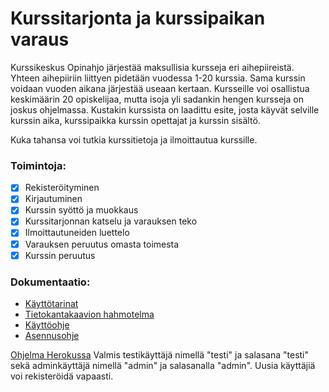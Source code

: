 # Kurssitarjonta ja kurssipaikan varaus
Kurssikeskus Opinahjo järjestää maksullisia kursseja eri aihepiireistä.
Yhteen aihepiiriin liittyen pidetään vuodessa 1-20 kurssia.
Sama kurssin voidaan vuoden aikana järjestää useaan kertaan. Kursseille 
voi osallistua keskimäärin 20 opiskelijaa, mutta isoja yli sadankin 
hengen kursseja on joskus ohjelmassa. Kustakin kurssista on laadittu 
esite, josta käyvät selville kurssin aika, kurssipaikka kurssin opettajat ja kurssin sisältö.

Kuka tahansa voi tutkia kurssitietoja ja ilmoittautua kurssille.

### Toimintoja:

- [x] Rekisteröityminen
- [x] Kirjautuminen
- [x] Kurssin syöttö ja muokkaus
- [x] Kurssitarjonnan katselu ja varauksen teko
- [x] Ilmoittautuneiden luettelo
- [x] Varauksen peruutus omasta toimesta
- [x] Kurssin peruutus

### Dokumentaatio:
* [Käyttötarinat](https://github.com/Sieluton/kurssitarjonta/blob/master/documentation/user%20stories.md)
* [Tietokantakaavion hahmotelma](https://github.com/Sieluton/kurssitarjonta/blob/master/documentation/tietokantakaavio.pdf)
* [Käyttöohje](https://github.com/Sieluton/kurssitarjonta/blob/master/documentation/kayttoohje.md)
* [Asennusohje](https://github.com/Sieluton/kurssitarjonta/blob/master/documentation/asennusohje.md)

[Ohjelma Herokussa](https://kurssitarjonta.herokuapp.com/)
Valmis testikäyttäjä nimellä "testi" ja salasana "testi" sekä adminkäyttäjä 
nimellä "admin" ja salasanalla "admin". Uusia käyttäjiä voi rekisteröidä vapaasti.